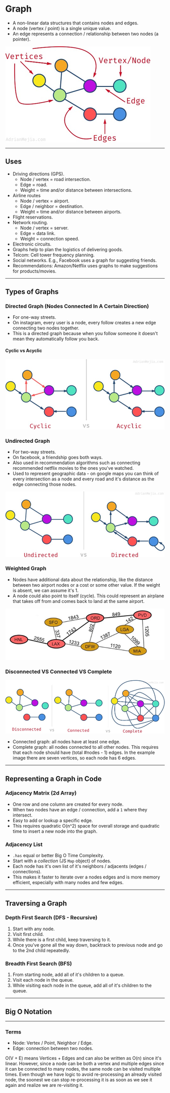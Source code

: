 # Graph

- A non-linear data structures that contains nodes and edges.
- A node (vertex / point) is a single unique value.
- An edge represents a connection / relationship between two nodes (a pointer).

![graph-parts](./graph-parts.jpg)

---

## Uses

- Driving directions (GPS).
  - Node / vertex = road intersection.
  - Edge = road.
  - Weight = time and/or distance between intersections.
- Airline routes
  - Node / vertex = airport.
  - Edge / neighbor = destination.
  - Weight = time and/or distance between airports.
- Flight reservations.
- Network routing.
  - Node / vertex = server.
  - Edge = data link.
  - Weight = connection speed.
- Electronic circuits.
- Graphs help to plan the logistics of delivering goods.
- Telcom: Cell tower frequency planning.
- Social networks. E.g., Facebook uses a graph for suggesting friends.
- Recommendations: Amazon/Netflix uses graphs to make suggestions for products/movies.

---

## Types of Graphs

### Directed Graph (Nodes Connected In A Certain Direction)

- For one-way streets.
- On instagram, every user is a node, every follow creates a new edge connecting two nodes together.
- This is a directed graph because when you follow someone it doesn't mean they automatically follow you back.

#### Cyclic vs Acyclic

![cyclic-vs-acyclic-directed-graph](./cyclic-vs-acyclic-directed-graph.jpg)

### Undirected Graph

- For two-way streets.
- On facebook, a friendship goes both ways.
- Also used in recommendation algorithms such as connecting recommended netflix movies to the ones you've watched.
- Used to represent geographic data - on google maps you can think of every intersection as a node and every road and it's distance as the edge connecting those nodes.

![directed-vs-undirected-graph](./directed-vs-undirected-graph.jpg)

### Weighted Graph

- Nodes have additional data about the relationship, like the distance between two airport nodes or a cost or some other value. If the weight is absent, we can assume it's 1.
- A node could also point to itself (cycle). This could represent an airplane that takes off from and comes back to land at the same airport.

![airports-weighted-graph](./airports-weighted-graph.jpg)

### Disconnected VS Connected VS Complete

![connected-vs-complete-graph](./connected-vs-complete-graph.jpg)

- Connected graph: all nodes have at least one edge.
- Complete graph: all nodes connected to all other nodes. This requires that each node should have (total #nodes - 1) edges. In the example image there are seven vertices, so each node has 6 edges.

---

## Representing a Graph in Code

### Adjacency Matrix (2d Array)

- One row and one column are created for every node.
- When two nodes have an edge / connection, add a `1` where they intersect.
- Easy to add or lookup a specific edge.
- This requires quadratic O(n^2) space for overall storage and quadratic time to insert a new node into the graph.

### Adjacency List

- `.has` equal or better Big O Time Complexity.
- Start with a _collection_ (JS `Map` object) of nodes.
- Each node has it's own list of it's neighbors / adjacents (edges / connections).
- This makes it faster to iterate over a nodes edges and is more memory efficient, especially with many nodes and few edges.

---

## Traversing a Graph

### Depth First Search (DFS - Recursive)

1. Start with any node.
2. Visit first child.
3. While there is a first child, keep traversing to it.
4. Once you've gone all the way down, backtrack to previous node and go to the 2nd child repeatedly.

### Breadth First Search (BFS)

1. From starting node, add all of it's children to a queue.
2. Visit each node in the queue.
3. While visiting each node in the queue, add all of it's children to the queue.

---

## Big O Notation

---

### Terms

- Node: Vertex / Point, Neighbor / Edge.
- Edge: connection between two nodes.

O(V + E) means Vertices + Edges and can also be written as O(n) since it's
linear. However, since a node can be both a vertex and multiple edges since it
can be connected to many nodes, the same node can be visited multiple times.
Even though we have logic to avoid re-processing an already visited node, the
soonest we can stop re-processing it is as soon as we see it again and realize
we are re-visiting it.
